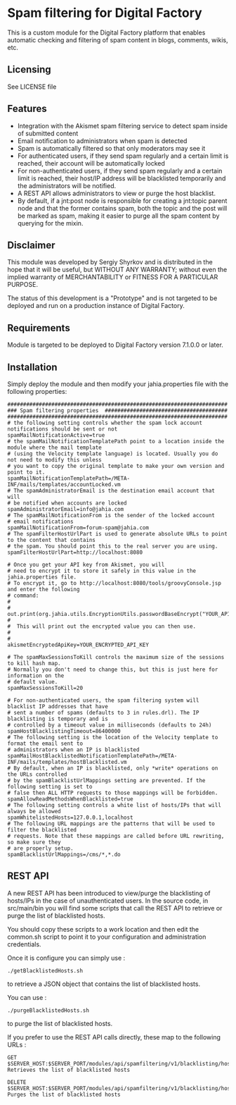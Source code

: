 Spam filtering for Digital Factory
==========================================

This is a custom module for the Digital Factory platform
that enables automatic checking and filtering of spam content in blogs, comments, wikis, etc.

Licensing
---------
See LICENSE file

Features
--------
- Integration with the Akismet spam filtering service to detect spam inside of submitted content
- Email notification to administrators when spam is detected
- Spam is automatically filtered so that only moderators may see it
- For authenticated users, if they send spam regularly and a certain limit is reached, their
  account will be automatically locked
- For non-authenticated users, if they send spam regularly and a certain limit is reached, their
  host/IP address will be blacklisted temporarily and the administrators will be notified.
- A REST API allows administrators to view or purge the host blacklist.
- By default, if a jnt:post node is responsible for creating a jnt:topic parent node and that the 
former contains spam, both the topic and the post will be marked as spam, making it easier to purge
all the spam content by querying for the mixin.

Disclaimer
----------
This module was developed by Sergiy Shyrkov and is distributed in the hope that
it will be useful, but WITHOUT ANY WARRANTY; without even the implied warranty
of MERCHANTABILITY or FITNESS FOR A PARTICULAR PURPOSE.

The status of this development is a "Prototype" and is not targeted to be deployed
and run on a production instance of Digital Factory.

Requirements
------------
Module is targeted to be deployed to Digital Factory version 7.1.0.0 or later.

Installation
------------

Simply deploy the module and then modify your jahia.properties file with the following properties:

    ######################################################################
    ### Spam filtering properties  #######################################
    ######################################################################
    # the following setting controls whether the spam lock account notifications should be sent or not
    spamMailNotificationActive=true
    # the spamMailNotificationTemplatePath point to a location inside the module where the mail template
    # (using the Velocity template language) is located. Usually you do not need to modify this unless
    # you want to copy the original template to make your own version and point to it.
    spamMailNotificationTemplatePath=/META-INF/mails/templates/accountLocked.vm
    # The spamAdministratorEmail is the destination email account that will
    # be notified when accounts are locked
    spamAdministratorEmail=info@jahia.com
    # The spamMailNotificationFrom is the sender of the locked account
    # email notifications
    spamMailNotificationFrom=forum-spam@jahia.com
    # The spamFilterHostUrlPart is used to generate absolute URLs to point to the content that contains
    # the spam. You should point this to the real server you are using.
    spamFilterHostUrlPart=http://localhost:8080

    # Once you get your API key from Akismet, you will
    # need to encrypt it to store it safely in this value in the jahia.properties file.
    # To encrypt it, go to http://localhost:8080/tools/groovyConsole.jsp and enter the following
    # command:
    #
    #     out.print(org.jahia.utils.EncryptionUtils.passwordBaseEncrypt("YOUR_API_KEY"))
    #
    #  This will print out the encrypted value you can then use.
    #
    #
    akismetEncryptedApiKey=YOUR_ENCRYPTED_API_KEY

    # The spamMaxSessionsToKill controls the maximum size of the sessions to kill hash map.
    # Normally you don't need to change this, but this is just here for information on the
    # default value.
    spamMaxSessionsToKill=20

    # For non-authenticated users, the spam filtering system will blacklist IP addresses that have
    # sent a number of spams (defaults to 3 in rules.drl). The IP blacklisting is temporary and is
    # controlled by a timeout value in milliseconds (defaults to 24h)
    spamHostBlacklistingTimeout=86400000
    # The following setting is the location of the Velocity template to format the email sent to
    # administrators when an IP is blacklisted
    spamMailHostBlacklistedNotificationTemplatePath=/META-INF/mails/templates/hostBlacklisted.vm
    # By default, when an IP is blacklisted, only *write* operations on the URLs controlled
    # by the spamBlacklistUrlMappings setting are prevented. If the following setting is set to
    # false then ALL HTTP requests to those mappings will be forbidden.
    spamAllowReadMethodsWhenBlacklisted=true
    # The following setting controls a white list of hosts/IPs that will always be allowed
    spamWhitelistedHosts=127.0.0.1,localhost
    # The following URL mappings are the patterns that will be used to filter the blacklisted
    # requests. Note that these mappings are called before URL rewriting, so make sure they
    # are properly setup.
    spamBlacklistUrlMappings=/cms/*,*.do

REST API
--------

A new REST API has been introduced to view/purge the blacklisting of hosts/IPs in the case
of unauthenticated users. In the source code, in src/main/bin you will find some scripts
that call the REST API to retrieve or purge the list of blacklisted hosts.

You should copy these scripts to a work location and then edit the common.sh script to
point it to your configuration and administration credentials.

Once it is configure you can simply use :

    ./getBlacklistedHosts.sh
    
to retrieve a JSON object that contains the list of blacklisted hosts.

You can use :

    ./purgeBlacklistedHosts.sh
    
to purge the list of blacklisted hosts.

If you prefer to use the REST API calls directly, these map to the following URLs : 

    GET $SERVER_HOST:$SERVER_PORT/modules/api/spamfiltering/v1/blacklisting/hosts
    Retrieves the list of blacklisted hosts
    
    DELETE $SERVER_HOST:$SERVER_PORT/modules/api/spamfiltering/v1/blacklisting/hosts
    Purges the list of blacklisted hosts
    
